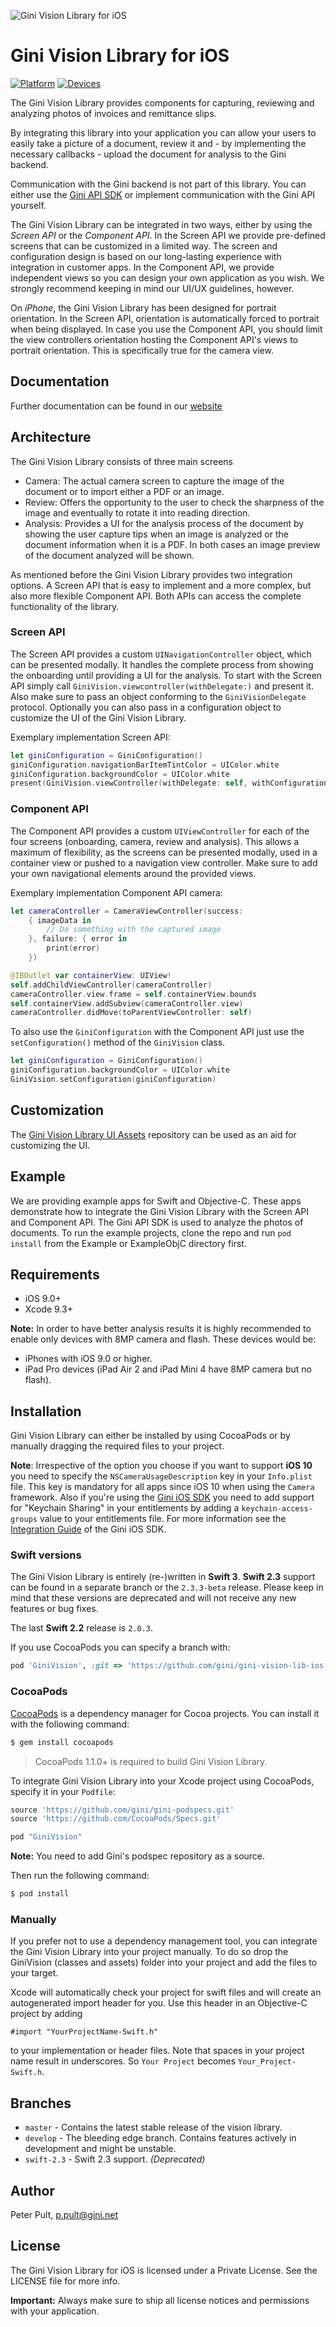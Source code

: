 ![Gini Vision Library for iOS](./GiniVision_Logo.png?raw=true)

# Gini Vision Library for iOS

[![Platform](https://img.shields.io/badge/platform-iOS-lightgrey.svg)]()
[![Devices](https://img.shields.io/badge/devices-iPhone%20%7C%20iPad-blue.svg)]()


The Gini Vision Library provides components for capturing, reviewing and analyzing photos of invoices and remittance slips.

By integrating this library into your application you can allow your users to easily take a picture of a document, review it and - by implementing the necessary callbacks - upload the document for analysis to the Gini backend.

Communication with the Gini backend is not part of this library. You can either use the [Gini API SDK](https://github.com/gini/gini-sdk-ios) or implement communication with the Gini API yourself.

The Gini Vision Library can be integrated in two ways, either by using the *Screen API* or the *Component API*. In the Screen API we provide pre-defined screens that can be customized in a limited way. The screen and configuration design is based on our long-lasting experience with integration in customer apps. In the Component API, we provide independent views so you can design your own application as you wish. We strongly recommend keeping in mind our UI/UX guidelines, however.

On *iPhone*, the Gini Vision Library has been designed for portrait orientation. In the Screen API, orientation is automatically forced to portrait when being displayed. In case you use the Component API, you should limit the view controllers orientation hosting the Component API's views to portrait orientation. This is specifically true for the camera view.

## Documentation

Further documentation can be found in our [website](http://developer.gini.net/gini-vision-lib-ios/docs/)

## Architecture

The Gini Vision Library consists of three main screens

* Camera: The actual camera screen to capture the image of the document or to import either a PDF or an image.
* Review: Offers the opportunity to the user to check the sharpness of the image and eventually to rotate it into reading direction.
* Analysis: Provides a UI for the analysis process of the document by showing the user capture tips when an image is analyzed or the document information when it is a PDF. In both cases an image preview of the document analyzed will be shown.

As mentioned before the Gini Vision Library provides two integration options. A Screen API that is easy to implement and a more complex, but also more flexible Component API. Both APIs can access the complete functionality of the library.

### Screen API

The Screen API provides a custom `UINavigationController` object, which can be presented modally. It handles the complete process from showing the onboarding until providing a UI for the analysis. To start with the Screen API simply call `GiniVision.viewcontroller(withDelegate:)` and present it. Also make sure to pass an object conforming to the `GiniVisionDelegate` protocol. Optionally you can also pass in a configuration object to customize the UI of the Gini Vision Library.

Exemplary implementation Screen API:

```swift
let giniConfiguration = GiniConfiguration()
giniConfiguration.navigationBarItemTintColor = UIColor.white
giniConfiguration.backgroundColor = UIColor.white
present(GiniVision.viewController(withDelegate: self, withConfiguration: giniConfiguration), animated: true, completion: nil)
```

### Component API

The Component API provides a custom `UIViewController` for each of the four screens (onboarding, camera, review and analysis). This allows a maximum of flexibility, as the screens can be presented modally, used in a container view or pushed to a navigation view controller. Make sure to add your own navigational elements around the provided views.

Exemplary implementation Component API camera:

```swift
let cameraController = CameraViewController(success:
    { imageData in
        // Do something with the captured image
    }, failure: { error in
        print(error)
    })

@IBOutlet var containerView: UIView!
self.addChildViewController(cameraController)
cameraController.view.frame = self.containerView.bounds
self.containerView.addSubview(cameraController.view)
cameraController.didMove(toParentViewController: self)
```

To also use the `GiniConfiguration` with the Component API just use the `setConfiguration()` method of the `GiniVision` class.

```swift
let giniConfiguration = GiniConfiguration()
giniConfiguration.backgroundColor = UIColor.white
GiniVision.setConfiguration(giniConfiguration)
```

## Customization
The [Gini Vision Library UI Assets](https://github.com/gini/gini-vision-lib-assets) repository can be used as an aid for customizing the UI.

## Example

We are providing example apps for Swift and Objective-C. These apps demonstrate how to integrate the Gini Vision Library with the Screen API and Component API. The Gini API SDK is used to analyze the photos of documents. To run the example projects, clone the repo and run `pod install` from the Example or ExampleObjC directory first.

## Requirements

- iOS 9.0+
- Xcode 9.3+

**Note:**
In order to have better analysis results it is highly recommended to enable only devices with 8MP camera and flash. These devices would be:

* iPhones with iOS 9.0 or higher.
* iPad Pro devices (iPad Air 2 and iPad Mini 4 have 8MP camera but no flash).


## Installation

Gini Vision Library can either be installed by using CocoaPods or by manually dragging the required files to your project.

**Note**: Irrespective of the option you choose if you want to support **iOS 10** you need to specify the `NSCameraUsageDescription` key in your `Info.plist` file. This key is mandatory for all apps since iOS 10 when using the `Camera` framework. Also if you're using the [Gini iOS SDK](https://github.com/gini/gini-sdk-ios) you need to add support for "Keychain Sharing" in your entitlements by adding a `keychain-access-groups` value to your entitlements file. For more information see the [Integration Guide](http://developer.gini.net/gini-sdk-ios/docs/guides/getting-started.html#integrating-the-gini-sdk) of the Gini iOS SDK.

### Swift versions

The Gini Vision Library is entirely (re-)written in **Swift 3**. **Swift 2.3** support can be found in a separate branch or the `2.3.3-beta` release. Please keep in mind that these versions are deprecated and will not receive any new features or bug fixes.

The last **Swift 2.2** release is `2.0.3`.

If you use CocoaPods you can specify a branch with:

```ruby
pod 'GiniVision', :git => 'https://github.com/gini/gini-vision-lib-ios.git', :branch => 'swift-2.3' # or use 'swift3'
```

### CocoaPods

[CocoaPods](http://cocoapods.org) is a dependency manager for Cocoa projects. You can install it with the following command:

```bash
$ gem install cocoapods
```

> CocoaPods 1.1.0+ is required to build Gini Vision Library.


To integrate Gini Vision Library into your Xcode project using CocoaPods, specify it in your `Podfile`:

```ruby
source 'https://github.com/gini/gini-podspecs.git'
source 'https://github.com/CocoaPods/Specs.git'

pod "GiniVision"
```

**Note:** You need to add Gini's podspec repository as a source.

Then run the following command:

```bash
$ pod install
```

### Manually

If you prefer not to use a dependency management tool, you can integrate the Gini Vision Library into your project manually.
To do so drop the GiniVision (classes and assets) folder into your project and add the files to your target.

Xcode will automatically check your project for swift files and will create an autogenerated import header for you.
Use this header in an Objective-C project by adding

```Obj-C
#import "YourProjectName-Swift.h"
```

to your implementation or header files. Note that spaces in your project name result in underscores. So `Your Project` becomes `Your_Project-Swift.h`.

## Branches

* `master` - Contains the latest stable release of the vision library.
* `develop` - The bleeding edge branch. Contains features actively in development and might be unstable.
* `swift-2.3` - Swift 2.3 support. _(Deprecated)_

## Author

Peter Pult, p.pult@gini.net

## License

The Gini Vision Library for iOS is licensed under a Private License. See the LICENSE file for more info.

**Important:** Always make sure to ship all license notices and permissions with your application.
